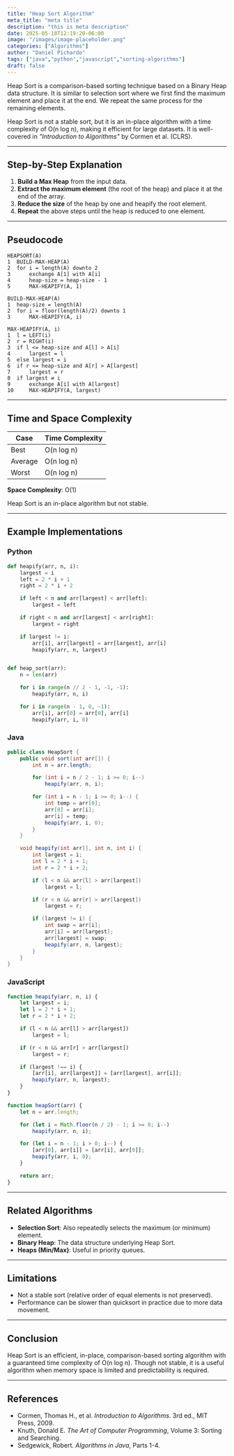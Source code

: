 ```yaml
---
title: "Heap Sort Algorithm"
meta_title: "meta title"
description: "this is meta description"
date: 2025-05-18T12:19:20-06:00
image: "/images/image-placeholder.png"
categories: ["Algorithms"]
author: "Daniel Pichardo"
tags: ["java","python","javascript","sorting-algorithms"]
draft: false
---
```


Heap Sort is a comparison-based sorting technique based on a Binary Heap data structure. It is similar to selection sort where we first find the maximum element and place it at the end. We repeat the same process for the remaining elements.

Heap Sort is not a stable sort, but it is an in-place algorithm with a time complexity of O(n log n), making it efficient for large datasets. It is well-covered in *"Introduction to Algorithms"* by Cormen et al. (CLRS).

---

## Step-by-Step Explanation

1. **Build a Max Heap** from the input data.
2. **Extract the maximum element** (the root of the heap) and place it at the end of the array.
3. **Reduce the size** of the heap by one and heapify the root element.
4. **Repeat** the above steps until the heap is reduced to one element.

---

## Pseudocode

```text
HEAPSORT(A)
1  BUILD-MAX-HEAP(A)
2  for i = length(A) downto 2
3      exchange A[1] with A[i]
4      heap-size = heap-size - 1
5      MAX-HEAPIFY(A, 1)

BUILD-MAX-HEAP(A)
1  heap-size = length(A)
2  for i = floor(length(A)/2) downto 1
3      MAX-HEAPIFY(A, i)

MAX-HEAPIFY(A, i)
1  l = LEFT(i)
2  r = RIGHT(i)
3  if l <= heap-size and A[l] > A[i]
4      largest = l
5  else largest = i
6  if r <= heap-size and A[r] > A[largest]
7      largest = r
8  if largest ≠ i
9      exchange A[i] with A[largest]
10     MAX-HEAPIFY(A, largest)
```

---

## Time and Space Complexity

| Case    | Time Complexity |
| ------- | --------------- |
| Best    | O(n log n)      |
| Average | O(n log n)      |
| Worst   | O(n log n)      |

**Space Complexity**: O(1)

Heap Sort is an in-place algorithm but not stable.

---

## Example Implementations

### Python

```python
def heapify(arr, n, i):
    largest = i
    left = 2 * i + 1
    right = 2 * i + 2

    if left < n and arr[largest] < arr[left]:
        largest = left

    if right < n and arr[largest] < arr[right]:
        largest = right

    if largest != i:
        arr[i], arr[largest] = arr[largest], arr[i]
        heapify(arr, n, largest)


def heap_sort(arr):
    n = len(arr)

    for i in range(n // 2 - 1, -1, -1):
        heapify(arr, n, i)

    for i in range(n - 1, 0, -1):
        arr[i], arr[0] = arr[0], arr[i]
        heapify(arr, i, 0)
```

### Java

```java
public class HeapSort {
    public void sort(int arr[]) {
        int n = arr.length;

        for (int i = n / 2 - 1; i >= 0; i--)
            heapify(arr, n, i);

        for (int i = n - 1; i >= 0; i--) {
            int temp = arr[0];
            arr[0] = arr[i];
            arr[i] = temp;
            heapify(arr, i, 0);
        }
    }

    void heapify(int arr[], int n, int i) {
        int largest = i;
        int l = 2 * i + 1;
        int r = 2 * i + 2;

        if (l < n && arr[l] > arr[largest])
            largest = l;

        if (r < n && arr[r] > arr[largest])
            largest = r;

        if (largest != i) {
            int swap = arr[i];
            arr[i] = arr[largest];
            arr[largest] = swap;
            heapify(arr, n, largest);
        }
    }
}
```

### JavaScript

```javascript
function heapify(arr, n, i) {
    let largest = i;
    let l = 2 * i + 1;
    let r = 2 * i + 2;

    if (l < n && arr[l] > arr[largest])
        largest = l;

    if (r < n && arr[r] > arr[largest])
        largest = r;

    if (largest !== i) {
        [arr[i], arr[largest]] = [arr[largest], arr[i]];
        heapify(arr, n, largest);
    }
}

function heapSort(arr) {
    let n = arr.length;

    for (let i = Math.floor(n / 2) - 1; i >= 0; i--)
        heapify(arr, n, i);

    for (let i = n - 1; i > 0; i--) {
        [arr[0], arr[i]] = [arr[i], arr[0]];
        heapify(arr, i, 0);
    }

    return arr;
}
```

---

## Related Algorithms

* **Selection Sort**: Also repeatedly selects the maximum (or minimum) element.
* **Binary Heap**: The data structure underlying Heap Sort.
* **Heaps (Min/Max)**: Useful in priority queues.

---

## Limitations

* Not a stable sort (relative order of equal elements is not preserved).
* Performance can be slower than quicksort in practice due to more data movement.

---

## Conclusion

Heap Sort is an efficient, in-place, comparison-based sorting algorithm with a guaranteed time complexity of O(n log n). Though not stable, it is a useful algorithm when memory space is limited and predictability is required.

---

## References

* Cormen, Thomas H., et al. *Introduction to Algorithms*. 3rd ed., MIT Press, 2009.
* Knuth, Donald E. *The Art of Computer Programming*, Volume 3: Sorting and Searching.
* Sedgewick, Robert. *Algorithms in Java*, Parts 1-4.

